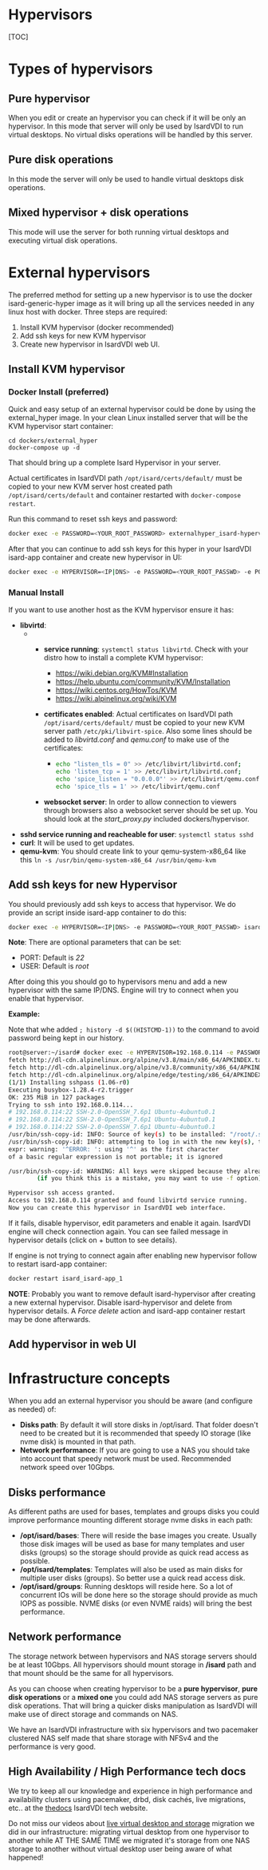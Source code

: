 <h1>Hypervisors</h1>

[TOC]

# Types of hypervisors

## Pure hypervisor

When you edit or create an hypervisor you can check if it will be only an hypervisor. In this mode that server will only be used by IsardVDI to run virtual desktops. No virtual disks operations will be handled by this server.

## Pure disk operations

In this mode the server will only be used to handle virtual desktops disk operations.

## Mixed hypervisor + disk operations

This mode will use the server for both running virtual desktops and executing virtual disk operations.

# External hypervisors

The preferred method for setting up a new hypervisor is to use the docker isard-generic-hyper image as it will bring up all the services needed in any linux host with docker. Three steps are required:

1. Install KVM hypervisor (docker recommended)
2. Add ssh keys for new KVM hypervisor
3. Create new hypervisor in IsardVDI web UI.

## Install KVM hypervisor

### Docker Install (preferred)

Quick and easy setup of an external hypervisor could be done by using the external_hyper image. In your clean Linux installed server that will be the KVM hypervisor start container:

```
cd dockers/external_hyper
docker-compose up -d
```

That should bring up a complete Isard Hypervisor in your server. 

Actual certificates in IsardVDI path ```/opt/isard/certs/default/``` must be copied to your new KVM server host created path ```/opt/isard/certs/default``` and container restarted with ```docker-compose restart```.

Run this command to reset ssh keys and password:

```bash
docker exec -e PASSWORD=<YOUR_ROOT_PASSWORD> externalhyper_isard-hypervisor_1 bash -c '/reset-hyper.sh'
```

After that you can continue to add ssh keys for this hyper in your IsardVDI isard-app container and create new hypervisor in UI:

```bash
docker exec -e HYPERVISOR=<IP|DNS> -e PASSWORD=<YOUR_ROOT_PASSWD> -e PORT=2022 isard_isard-app_1 sh -c '/add-hypervisor.sh'; history -d $((HISTCMD-1))
```

### Manual Install

If you want to use another host as the KVM hypervisor ensure it has:

- **libvirtd**:
  - * **service running**: ```systemctl status libvirtd```. Check with your distro how to install a complete KVM hypervisor:

      * https://wiki.debian.org/KVM#Installation
      * https://help.ubuntu.com/community/KVM/Installation
      * https://wiki.centos.org/HowTos/KVM
      * https://wiki.alpinelinux.org/wiki/KVM

    * **certificates enabled**: Actual certificates on IsardVDI path ```/opt/isard/certs/default/``` must be copied to your new KVM server path ```/etc/pki/libvirt-spice```. Also some lines should be added to *libvirtd.conf* and *qemu.conf* to make use of the certificates:

      * ```bash
        echo "listen_tls = 0" >> /etc/libvirt/libvirtd.conf; 
        echo 'listen_tcp = 1' >> /etc/libvirt/libvirtd.conf;
        echo 'spice_listen = "0.0.0.0"' >> /etc/libvirt/qemu.conf
        echo 'spice_tls = 1' >> /etc/libvirt/qemu.conf
        ```

    * **websocket server**: In order to allow connection to viewers through browsers also a websocket server should be set up. You should look at the *start_proxy.py* included dockers/hypervisor.
- **sshd service running and reacheable for user**: ```systemctl status sshd```
- **curl**: It will be used to get updates. 
- **qemu-kvm**: You should create link to your qemu-system-x86_64 like this ```ln -s /usr/bin/qemu-system-x86_64 /usr/bin/qemu-kvm```

## Add ssh keys for new Hypervisor 

You should previously add ssh keys to access that hypervisor. We do provide an script inside isard-app container to do this:

```bash
docker exec -e HYPERVISOR=<IP|DNS> -e PASSWORD=<YOUR_ROOT_PASSWD> isard_isard-app_1 bash -c '/add-hypervisor.sh'
```

**Note**: There are optional parameters that can be set:

- PORT: Default is *22*
- USER: Default is *root*

After doing this you should go to hypervisors menu and add a new hypervisor with the same IP/DNS. Engine will try to connect when you enable that hypervisor.

**Example:**

Note that whe added ``; history -d $((HISTCMD-1))`` to the command to avoid password being kept in our history.

```bash
root@server:~/isard# docker exec -e HYPERVISOR=192.168.0.114 -e PASSWORD=supersecret isard_isard-app_1 bash -c '/add-hypervisor.sh'; history -d $((HISTCMD-1))
fetch http://dl-cdn.alpinelinux.org/alpine/v3.8/main/x86_64/APKINDEX.tar.gz
fetch http://dl-cdn.alpinelinux.org/alpine/v3.8/community/x86_64/APKINDEX.tar.gz
fetch http://dl-cdn.alpinelinux.org/alpine/edge/testing/x86_64/APKINDEX.tar.gz
(1/1) Installing sshpass (1.06-r0)
Executing busybox-1.28.4-r2.trigger
OK: 235 MiB in 127 packages
Trying to ssh into 192.168.0.114...
# 192.168.0.114:22 SSH-2.0-OpenSSH_7.6p1 Ubuntu-4ubuntu0.1
# 192.168.0.114:22 SSH-2.0-OpenSSH_7.6p1 Ubuntu-4ubuntu0.1
# 192.168.0.114:22 SSH-2.0-OpenSSH_7.6p1 Ubuntu-4ubuntu0.1
/usr/bin/ssh-copy-id: INFO: Source of key(s) to be installed: "/root/.ssh/id_rsa.pub"
/usr/bin/ssh-copy-id: INFO: attempting to log in with the new key(s), to filter out any that are already installed
expr: warning: '^ERROR: ': using '^' as the first character
of a basic regular expression is not portable; it is ignored

/usr/bin/ssh-copy-id: WARNING: All keys were skipped because they already exist on the remote system.
		(if you think this is a mistake, you may want to use -f option)

Hypervisor ssh access granted.
Access to 192.168.0.114 granted and found libvirtd service running.
Now you can create this hypervisor in IsardVDI web interface.
```

If it fails, disable hypervisor, edit parameters and enable it again. IsardVDI engine will check connection again. You can see failed message in hypervisor details (click on + button to see details).

If engine is not trying to connect again after enabling new hypervisor follow to restart isard-app container:

```bash
docker restart isard_isard-app_1
```

**NOTE**: Probably you want to remove default isard-hypervisor after creating a new external hypervisor. Disable isard-hypervisor and delete from hypervisor details. A *Force delete* action and isard-app container restart may be done afterwards.

## Add hypervisor in web UI



# Infrastructure concepts

When you add an external hypervisor you should be aware (and configure as needed) of:

- **Disks path**: By default it will store disks in /opt/isard. That folder doesn't need to be created but it is recommended that speedy IO storage (like nvme disk) is mounted in that path.
- **Network performance**: If you are going to use a NAS you should take into account that speedy network must be used. Recommended network speed over 10Gbps. 

## Disks performance

As different paths are used for bases, templates and groups disks you could improve performance mounting different storage nvme disks in each path:

- **/opt/isard/bases**: There will reside the base images you create. Usually those disk images will be used as base for many templates and user disks (groups) so the storage should provide as quick read access as possible.
- **/opt/isard/templates**: Templates will also be used as main disks for multiple user disks (groups). So better use a quick read access disk.
- **/opt/isard/groups**: Running desktops will reside here. So a lot of concurrent IOs will be done here so the storage should provide as much IOPS as possible. NVME disks (or even NVME raids) will bring the best performance.

## Network performance

The storage network between hypervisors and NAS storage servers should be at least 10Gbps. All hypervisors should mount storage in **/isard** path and that mount should be the same for all hypervisors.

As you can choose when creating hypervisor to be a **pure hypervisor**, **pure disk operations** or a **mixed one** you could add NAS storage servers as pure disk operations. That will bring a quicker disks manipulation as IsardVDI will make use of direct storage and commands on NAS.

We have an IsardVDI infrastructure with six hypervisors and two pacemaker clustered NAS self made that share storage with NFSv4 and the performance is very good.

## High Availability / High Performance tech docs

We try to keep all our knowledge and experience in high performance and availability clusters using pacemaker, drbd, disk cachés, live migrations, etc.. at the [thedocs](http://thedocs.isardvdi.com) IsardVDI tech website.

Do not miss our videos about [live virtual desktop and storage](http://thedocs.isardvdi.com/clusters/live-migration/) migration we did in our infrastructure: migrating virtual desktop from one hypervisor to another while AT THE SAME TIME we migrated it's storage from one NAS storage to another without virtual desktop user being aware of what happened!

